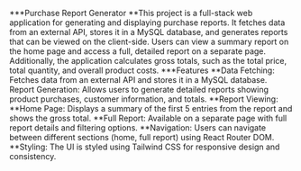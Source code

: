 ***Purchase Report Generator
**This project is a full-stack web application for generating and displaying purchase reports. It fetches data from an external API, stores it in a MySQL database, and generates reports that can be viewed on the client-side. Users can view a summary report on the home page and access a full, detailed report on a separate page. Additionally, the application calculates gross totals, such as the total price, total quantity, and overall product costs.
***Features
**Data Fetching: Fetches data from an external API and stores it in a MySQL database.
Report Generation: Allows users to generate detailed reports showing product purchases, customer information, and totals.
**Report Viewing:
**Home Page: Displays a summary of the first 5 entries from the report and shows the gross total.
**Full Report: Available on a separate page with full report details and filtering options.
**Navigation: Users can navigate between different sections (home, full report) using React Router DOM.
**Styling: The UI is styled using Tailwind CSS for responsive design and consistency.
